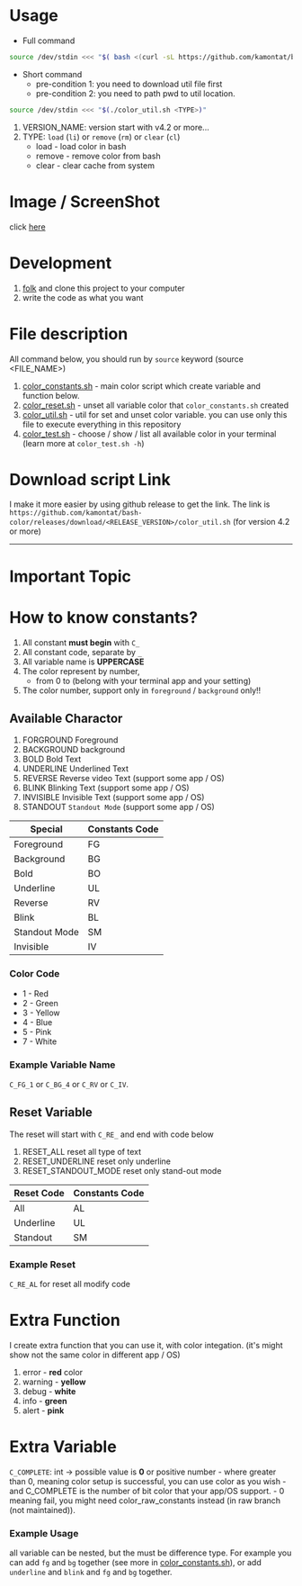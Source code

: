 # Usage
- Full command
```Bash
source /dev/stdin <<< "$( bash <(curl -sL https://github.com/kamontat/bash-color/releases/download/<VERSION_NAME>/color_util.sh) <TYPE>)"
```

- Short command
    - pre-condition 1: you need to download util file first
    - pre-condition 2: you need to path pwd to util location.
```Bash
source /dev/stdin <<< "$(./color_util.sh <TYPE>)"
```

1. VERSION_NAME: version start with v4.2 or more...
2. TYPE: `load` (`li`) or `remove` (`rm`) or `clear` (`cl`)
    - load - load color in bash
    - remove - remove color from bash
    - clear - clear cache from system

# Image / ScreenShot
click [here](./images/)

# Development
1. [folk](https://github.com/kamontat/bash-color/edit/master/README.md#fork-destination-box) and clone this project to your computer
2. write the code as what you want

# File description
All command below, you should run by `source` keyword (source <FILE_NAME>)
1. [color_constants.sh](./color_constants.sh) - main color script which create variable and function below.
2. [color_reset.sh](./color_reset.sh) - unset all variable color that `color_constants.sh` created
3. [color_util.sh](./color_util.sh) - util for set and unset color variable. you can use only this file to execute everything in this repository
4. [color_test.sh](./color_test.sh) - choose / show / list all available color in your terminal (learn more at `color_test.sh -h`)
    
# Download script Link
I make it more easier by using github release to get the link.
The link is `https://github.com/kamontat/bash-color/releases/download/<RELEASE_VERSION>/color_util.sh` (for version 4.2 or more)

--------------
# Important Topic
    
# How to know constants?
1. All constant **must begin** with `C_`
2. All constant code, separate by `_`
3. All variable name is **UPPERCASE**
4. The color represent by number, 
    - from 0 to (belong with your terminal app and your setting)
5. The color number, support only in `foreground` / `background` only!!

## Available Charactor
1. FORGROUND            Foreground
2. BACKGROUND           background
3. BOLD                 Bold Text
4. UNDERLINE            Underlined Text
5. REVERSE              Reverse video Text (support some app / OS)
6. BLINK                Blinking Text (support some app / OS)
7. INVISIBLE            Invisible Text (support some app / OS)
8. STANDOUT             `Standout Mode` (support some app / OS)

|Special       |Constants Code|
|--------------|--------------|
|Foreground    |FG            |
|Background    |BG            |
|Bold          |BO            |
|Underline     |UL            |
|Reverse       |RV            |
|Blink         |BL            |
|Standout Mode |SM            |
|Invisible     |IV            |

### Color Code
- 1 - Red
- 2 - Green 
- 3 - Yellow 
- 4 - Blue 
- 5 - Pink 
- 7 - White  

### Example Variable Name
`C_FG_1` or `C_BG_4` or `C_RV` or `C_IV`.

## Reset Variable
The reset will start with `C_RE_` and end with code below
1. RESET_ALL            reset all type of text
2. RESET_UNDERLINE      reset only underline
3. RESET_STANDOUT_MODE  reset only stand-out mode 

|Reset Code    |Constants Code|
|--------------|--------------|
|All           |AL            |
|Underline     |UL            |
|Standout      |SM            |

### Example Reset
`C_RE_AL` for reset all modify code

# Extra Function
I create extra function that you can use it, with color integation. (it's might show not the same color in different app / OS)
1. error - **red** color
2. warning - **yellow**
3. debug - **white**
4. info - **green**
5. alert - **pink**

# Extra Variable
`C_COMPLETE`: int -> possible value is **0** or positive number
    - where greater than 0, meaning color setup is successful, you can use color as you wish
        - and C_COMPLETE is the number of bit color that your app/OS support.
    - 0 meaning fail, you might need color_raw_constants instead (in raw branch (not maintained)).

### Example Usage
all variable can be nested, but the must be difference type. For example you can add `fg` and `bg` together (see more in [color_constants.sh](https://github.com/kamontat/bash-color/blob/4b2f7f29940b8001d1d2aca1f8e5b84262e44144/color_constants.sh#L159-L169)), or add `underline` and `blink` and `fg` and `bg` together.
